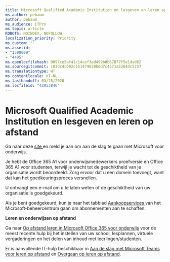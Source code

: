 ```yaml
---
title: Microsoft Qualified Academic Institution en lesgeven en leren op afstand
ms.author: pebaum
author: pebaum
ms.audience: ITPro
ms.topic: article
ROBOTS: NOINDEX, NOFOLLOW
localization_priority: Priority
ms.custom: ''
ms.assetid:
- "1500009"
- "4495"
ms.openlocfilehash: 9097ce5af41c14cef3ed499b8b67877f5e1dad62
ms.sourcegitcommit: 183dc4c002c151474628b6d7c4571a5264dc5257
ms.translationtype: HT
ms.contentlocale: nl-NL
ms.lasthandoff: 03/25/2020
ms.locfileid: "42953846"
---
```

# <a name="microsoft-qualified-academic-institution-and-remote-teaching-and-learning"></a>Microsoft Qualified Academic Institution en lesgeven en leren op afstand

Ga naar deze [ site ](https://www.microsoft.com/microsoft-365/academic/compare-office-365-education-plans) en meld je aan om aan de slag te gaan met Microsoft voor onderwijs.

Je hebt de Office 365 A1 voor onderwijsmedewerkers proefversie en Office 365 A1 voor studenten, terwijl je wacht tot de geschiktheid van je organisatie wordt beoordeeld.  Zorg ervoor dat u een domein toevoegt, want dat kan het goedkeuringsproces versnellen.

U ontvangt een e-mail om u te laten weten of de geschiktheid van uw organisatie is goedgekeurd.  

Als je bent goedgekeurd, kun je naar het tabblad [ Aankoopservices ](https://admin.microsoft.com/Adminportal/Home#/catalog) van het Microsoft-beheercentrum gaan om abonnementen aan te schaffen.

**Leren en onderwijzen op afstand**

Ga naar [Op afstand leren in Microsoft Office 365 voor onderwijs](https://support.office.com/article/remote-teaching-and-learning-in-office-365-education-f651ccae-7b65-478b-8366-51bb884025c4) voor de meest recente hulp bij het instellen van uw school, lesplannen, virtuele vergaderingen en het delen van inhoud met leerlingen/studenten.

Er is aanvullende IT-hulp beschikbaar in [Aan de slag met Microsoft Teams voor leren op afstand](https://docs.microsoft.com/nl-NL/MicrosoftTeams/remote-learning-edu) en [Overgaan op leren op afstand](https://www.microsoft.com/education/remote-learning).
